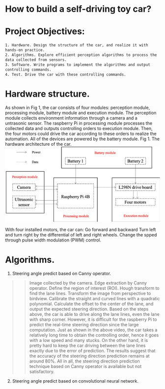 # How to build a self-driving toy car?


Project Objectives:
=====
    1. Hardware. Design the structure of the car, and realize it with hands-on practice. 
    2. Algorithms. Explore efficient perception algorithms to process the data collected from sensors.
    3. Software. Write programs to implement the algorithms and output controlling commands.
    4. Test. Drive the car with these controlling commands.


Hardware structure.
=====
As shown in Fig 1, the car consists of four modules: perception module, processing module, battery module and execution module.
The perception module collects environment information through a camera and a untrasonic sensor. The raspberry Pi in processing module processes the collected data and outputs controlling orders to execution module. Then, the four motors could drive the car according to these orders to realize the automation. All of the devices are powered by the battery module.
Fig 1. The hardware architecture of the car.
![Hardware architecture](https://github.com/Key1994/self_driving_toy_car/blob/master/Hardware%20architecture.png)

With four installed motors, the car can:
    Go forward and backward
    Turn left and turn right by the differential of left and right wheels.
    Change the spped through pulse width modulation (PWM) control.


Algorithms.
=====
1. Steering angle predict based on Canny operator.
>> Image collected by the camera.
>> Edge extraction by Canny operator.
>> Define the region of interest (ROI).
>> Hough transform to find the lane lines.
>> Transform the image from perspective to birdview.
>> Calibrate the straight and curved lines with a quadratic polynomial.
>> Calculate the offset to the center of the lane, and output the expected steering direction.
Based on the steps above, the car is able to drive along the lane lines, even the lane with sharp corner. 
However, it is difficult for the raspberry Pi to predict the real-time steering direction since the large computation. Just as shown in the above video, the car takes a relatively long time to obtain the controlling order, hence it goes with a low speed and many stucks. On the other hand, it is pretty hard to keep the car driving between the lane lines exactly due to the error of prediction. The results suggest that the accuracy of the steering direction prediction remains at around 80%. All in all, the steering direction prediction technique based on Canny operator is available but not satisfactory.

2. Steering angle predict based on convolutional neural network.

